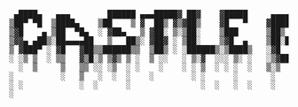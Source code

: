 <pre>
 ▄████▄   ▄▄▄        ██████ ▄▄▄█████▓ ██▓    ▓█████     ▄▄▄▄    ██▓    ▄▄▄        ██████ ▄▄▄█████▓
▒██▀ ▀█  ▒████▄    ▒██    ▒ ▓  ██▒ ▓▒▓██▒    ▓█   ▀    ▓█████▄ ▓██▒   ▒████▄    ▒██    ▒ ▓  ██▒ ▓▒
▒▓█    ▄ ▒██  ▀█▄  ░ ▓██▄   ▒ ▓██░ ▒░▒██░    ▒███      ▒██▒ ▄██▒██░   ▒██  ▀█▄  ░ ▓██▄   ▒ ▓██░ ▒░
▒▓▓▄ ▄██▒░██▄▄▄▄██   ▒   ██▒░ ▓██▓ ░ ▒██░    ▒▓█  ▄    ▒██░█▀  ▒██░   ░██▄▄▄▄██   ▒   ██▒░ ▓██▓ ░ 
▒ ▓███▀ ░ ▓█   ▓██▒▒██████▒▒  ▒██▒ ░ ░██████▒░▒████▒   ░▓█  ▀█▓░██████▒▓█   ▓██▒▒██████▒▒  ▒██▒ ░ 
░ ░▒ ▒  ░ ▒▒   ▓▒█░▒ ▒▓▒ ▒ ░  ▒ ░░   ░ ▒░▓  ░░░ ▒░ ░   ░▒▓███▀▒░ ▒░▓  ░▒▒   ▓▒█░▒ ▒▓▒ ▒ ░  ▒ ░░   
  ░  ▒     ▒   ▒▒ ░░ ░▒  ░ ░    ░    ░ ░ ▒  ░ ░ ░  ░   ▒░▒   ░ ░ ░ ▒  ░ ▒   ▒▒ ░░ ░▒  ░ ░    ░    
░          ░   ▒   ░  ░  ░    ░        ░ ░      ░       ░    ░   ░ ░    ░   ▒   ░  ░  ░    ░      
░ ░            ░  ░      ░               ░  ░   ░  ░    ░          ░  ░     ░  ░      ░           
░                                                            ░                                    
</pre>
